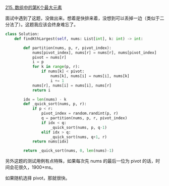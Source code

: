 [215. 数组中的第K个最大元素](https://leetcode-cn.com/problems/kth-largest-element-in-an-array/)

面试中遇到了这题，没做出来。想着是快排来着，没想到可以丢掉一边（类似于二分法了）。这题我应该会终身难忘了。

```py
class Solution:
    def findKthLargest(self, nums: List[int], k: int) -> int:

        def partition(nums, p, r, pivot_index):
            nums[pivot_index], nums[r] = nums[r], nums[pivot_index]
            pivot = nums[r]
            i = p
            for k in range(p, r):
                if nums[k] < pivot:
                    nums[k], nums[i] = nums[i], nums[k]
                    i += 1
            nums[r], nums[i] = nums[i], nums[r]
            return i

        idx = len(nums) - k
        def _quick_sort(nums, p, r):
            if p < r:
                pivot_index = random.randint(p, r) 
                q = partition(nums, p, r, pivot_index)
                if idx < q:
                    _quick_sort(nums, p, q-1)
                elif idx > q:
                    _quick_sort(nums, q+1, r)
            return nums[idx]

        return _quick_sort(nums, 0, len(nums)-1)
```

另外这题的测试用例有点特殊，如果每次先 nums 的最后一位为 pivot 的话，时间会花很久，1900+ms。

如果随机选择 pivot，那就很快。
